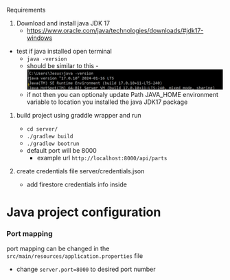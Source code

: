 Requirements

1. Download and install java JDK 17
   - https://www.oracle.com/java/technologies/downloads/#jdk17-windows

- test if java installed open terminal
  - `java -version`
  - should be similar to this -![img.png](./readme_images/img.png)
  - if not then you can optionaly update Path JAVA_HOME environment variable to location you installed the java JDK17 package

1. build project using graddle wrapper and run

   - `cd server/`
   - `./gradlew build`
   - `./gradlew bootrun`
   - default port will be 8000
     - example url `http://localhost:8000/api/parts`

1. create credentials file server/credentials.json
   - add firestore credentials info inside

# Java project configuration

### Port mapping

port mapping can be changed in the `src/main/resources/application.properties` file

- change `server.port=8000` to desired port number
